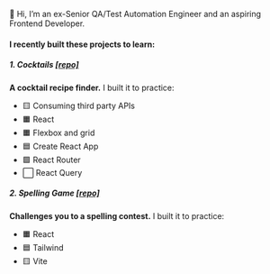 👋 Hi, I’m an ex-Senior QA/Test Automation Engineer and an aspiring Frontend Developer.

#### I recently built these projects to learn:

##### 1. Cocktails [[repo]](https://github.com/volkanungan/cocktails)
**A cocktail recipe finder.** I built it to practice:
- 🟨 Consuming third party APIs
- 🟧 React
- 🟧 Flexbox and grid
- 🟦 Create React App
- 🟩 React Router
- ⬜️ React Query

##### 2. Spelling Game [[repo]](https://github.com/volkanungan/spelling-quiz)
**Challenges you to a spelling contest.** I built it to practice:
- 🟧 React
- 🟦 Tailwind
- 🟨 Vite
